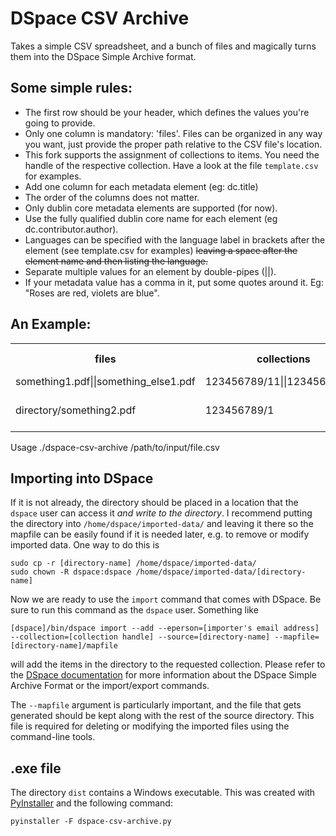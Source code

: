 DSpace CSV Archive
====================
Takes a simple CSV spreadsheet, and a bunch of files and magically turns them into the DSpace Simple Archive format. 

Some simple rules: 
-------------------
* The first row should be your header, which defines the values you're going to provide. 
* Only one column is mandatory: 'files'. Files can be organized in any way you want, just provide the proper path relative to the CSV file's location.
* This fork supports the assignment of collections to items. You need the handle of the respective collection. Have a look at the file `template.csv` for examples. 
* Add one column for each metadata element (eg: dc.title)
* The order of the columns does not matter.
* Only dublin core metadata elements are supported (for now).
* Use the fully qualified dublin core name for each element (eg dc.contributor.author).
* Languages can be specified with the language label in brackets after the element (see template.csv for examples) ~~leaving a space after the element name and then listing the language.~~
* Separate multiple values for an element by double-pipes (||).
* If your metadata value has a comma in it, put some quotes around it. Eg: "Roses are red, violets are blue".

An Example: 
-----------
<table>
	<tr>
		<th>files</th>
		<th>collections</th>
		<th>dc.title en</th>
		<th>dc.contributor.author en</th>
		<th>dc.subject</th>
		<th>dc.type</th>
	</tr>
	<tr>
		<td>something1.pdf||something_else1.pdf</td>
		<td>123456789/11||123456789/12</td>
		<td>title 1</td>
		<td>author 1</td>
		<td>subject 1</td>
		<td>Report</td>
	</tr>
	<tr>
		<td>directory/something2.pdf</td>
		<td>123456789/1</td>
		<td>"title 2, with comma"</td>
		<td>author 2a||author 2b</td>
		<td>subject 2</td>
		<td>Article</td>
	</tr>
</table>

Usage 
	./dspace-csv-archive /path/to/input/file.csv

Importing into DSpace
---------------------
If it is not already, the directory should be placed in a location that the
`dspace` user can access it *and write to the directory*. I recommend putting
the directory into `/home/dspace/imported-data/` and leaving it there so the
mapfile can be easily found if it is needed later, e.g. to remove or modify
imported data. One way to do this is

    sudo cp -r [directory-name] /home/dspace/imported-data/
    sudo chown -R dspace:dspace /home/dspace/imported-data/[directory-name]

Now we are ready to use the `import` command that comes with DSpace. Be sure
to run this command as the `dspace` user. Something like

    [dspace]/bin/dspace import --add --eperson=[importer's email address] --collection=[collection handle] --source=[directory-name] --mapfile=[directory-name]/mapfile

will add the items in the directory to the requested collection. Please refer
to the [DSpace documentation](https://wiki.duraspace.org/display/DSDOC18/Importing+and+Exporting+Items+via+Simple+Archive+Format)
for more information about the DSpace Simple Archive Format or the
import/export commands.

The `--mapfile` argument is particularly important, and the file that gets
generated should be kept along with the rest of the source directory. This
file is required for deleting or modifying the imported files using the
command-line tools.

## .exe file

The directory `dist` contains a Windows executable. This was created with [PyInstaller](https://www.pyinstaller.org/) and the following command:
    
    pyinstaller -F dspace-csv-archive.py
     